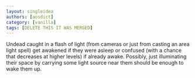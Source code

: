 ```yaml
---
layout: singleidea
authors: [aosdict]
category: [vanilla]
tags: [DELETE THIS IT WAS MERGED]
---
```

Undead caught in a flash of light (from cameras or just from casting an area light spell) get awakened if they were asleep or confused (with a chance that decreases at higher levels) if already awake. Possibly, just illuminating their space by carrying some light source near them should be enough to wake them up.
